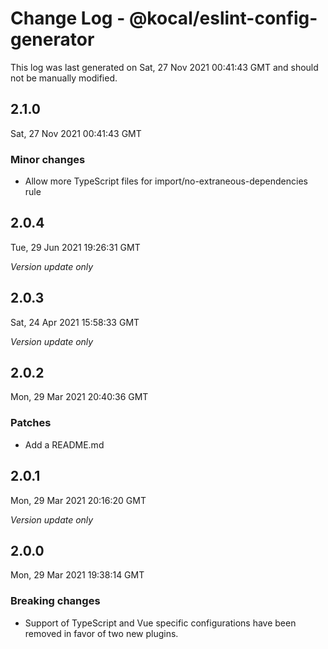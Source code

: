 # Change Log - @kocal/eslint-config-generator

This log was last generated on Sat, 27 Nov 2021 00:41:43 GMT and should not be manually modified.

## 2.1.0
Sat, 27 Nov 2021 00:41:43 GMT

### Minor changes

- Allow more TypeScript files for import/no-extraneous-dependencies rule

## 2.0.4
Tue, 29 Jun 2021 19:26:31 GMT

_Version update only_

## 2.0.3
Sat, 24 Apr 2021 15:58:33 GMT

_Version update only_

## 2.0.2
Mon, 29 Mar 2021 20:40:36 GMT

### Patches

- Add a README.md

## 2.0.1
Mon, 29 Mar 2021 20:16:20 GMT

_Version update only_

## 2.0.0
Mon, 29 Mar 2021 19:38:14 GMT

### Breaking changes

- Support of TypeScript and Vue specific configurations have been removed in favor of two new plugins.

